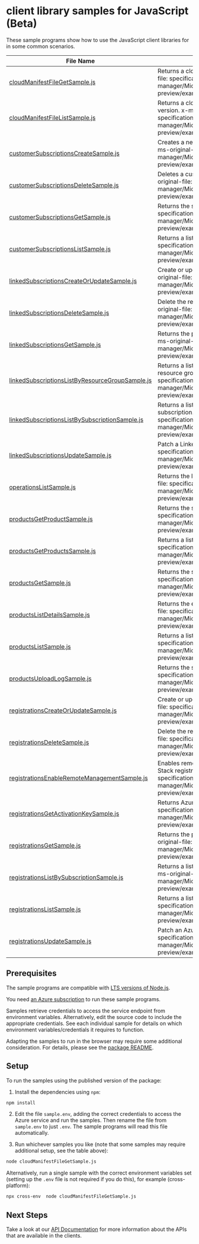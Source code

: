# client library samples for JavaScript (Beta)

These sample programs show how to use the JavaScript client libraries for in some common scenarios.

| **File Name**                                                                                   | **Description**                                                                                                                                                                                                                          |
| ----------------------------------------------------------------------------------------------- | ---------------------------------------------------------------------------------------------------------------------------------------------------------------------------------------------------------------------------------------- |
| [cloudManifestFileGetSample.js][cloudmanifestfilegetsample]                                     | Returns a cloud specific manifest JSON file. x-ms-original-file: specification/azurestack/resource-manager/Microsoft.AzureStack/preview/2020-06-01-preview/examples/CloudManifestFile/Get.json                                           |
| [cloudManifestFileListSample.js][cloudmanifestfilelistsample]                                   | Returns a cloud specific manifest JSON file with latest version. x-ms-original-file: specification/azurestack/resource-manager/Microsoft.AzureStack/preview/2020-06-01-preview/examples/CloudManifestFile/List.json                      |
| [customerSubscriptionsCreateSample.js][customersubscriptionscreatesample]                       | Creates a new customer subscription under a registration. x-ms-original-file: specification/azurestack/resource-manager/Microsoft.AzureStack/preview/2020-06-01-preview/examples/CustomerSubscription/Put.json                           |
| [customerSubscriptionsDeleteSample.js][customersubscriptionsdeletesample]                       | Deletes a customer subscription under a registration. x-ms-original-file: specification/azurestack/resource-manager/Microsoft.AzureStack/preview/2020-06-01-preview/examples/CustomerSubscription/Delete.json                            |
| [customerSubscriptionsGetSample.js][customersubscriptionsgetsample]                             | Returns the specified product. x-ms-original-file: specification/azurestack/resource-manager/Microsoft.AzureStack/preview/2020-06-01-preview/examples/CustomerSubscription/Get.json                                                      |
| [customerSubscriptionsListSample.js][customersubscriptionslistsample]                           | Returns a list of products. x-ms-original-file: specification/azurestack/resource-manager/Microsoft.AzureStack/preview/2020-06-01-preview/examples/CustomerSubscription/List.json                                                        |
| [linkedSubscriptionsCreateOrUpdateSample.js][linkedsubscriptionscreateorupdatesample]           | Create or update a linked subscription resource. x-ms-original-file: specification/azurestack/resource-manager/Microsoft.AzureStack/preview/2020-06-01-preview/examples/LinkedSubscription/Put.json                                      |
| [linkedSubscriptionsDeleteSample.js][linkedsubscriptionsdeletesample]                           | Delete the requested Linked Subscription resource. x-ms-original-file: specification/azurestack/resource-manager/Microsoft.AzureStack/preview/2020-06-01-preview/examples/LinkedSubscription/Delete.json                                 |
| [linkedSubscriptionsGetSample.js][linkedsubscriptionsgetsample]                                 | Returns the properties of a Linked Subscription resource. x-ms-original-file: specification/azurestack/resource-manager/Microsoft.AzureStack/preview/2020-06-01-preview/examples/LinkedSubscription/Get.json                             |
| [linkedSubscriptionsListByResourceGroupSample.js][linkedsubscriptionslistbyresourcegroupsample] | Returns a list of all linked subscriptions under current resource group. x-ms-original-file: specification/azurestack/resource-manager/Microsoft.AzureStack/preview/2020-06-01-preview/examples/LinkedSubscription/List.json             |
| [linkedSubscriptionsListBySubscriptionSample.js][linkedsubscriptionslistbysubscriptionsample]   | Returns a list of all linked subscriptions under current subscription. x-ms-original-file: specification/azurestack/resource-manager/Microsoft.AzureStack/preview/2020-06-01-preview/examples/LinkedSubscription/ListBySubscription.json |
| [linkedSubscriptionsUpdateSample.js][linkedsubscriptionsupdatesample]                           | Patch a Linked Subscription resource. x-ms-original-file: specification/azurestack/resource-manager/Microsoft.AzureStack/preview/2020-06-01-preview/examples/LinkedSubscription/Patch.json                                               |
| [operationsListSample.js][operationslistsample]                                                 | Returns the list of supported REST operations. x-ms-original-file: specification/azurestack/resource-manager/Microsoft.AzureStack/preview/2020-06-01-preview/examples/Operation/List.json                                                |
| [productsGetProductSample.js][productsgetproductsample]                                         | Returns the specified product. x-ms-original-file: specification/azurestack/resource-manager/Microsoft.AzureStack/preview/2020-06-01-preview/examples/Product/GetPost.json                                                               |
| [productsGetProductsSample.js][productsgetproductssample]                                       | Returns a list of products. x-ms-original-file: specification/azurestack/resource-manager/Microsoft.AzureStack/preview/2020-06-01-preview/examples/Product/ListPost.json                                                                 |
| [productsGetSample.js][productsgetsample]                                                       | Returns the specified product. x-ms-original-file: specification/azurestack/resource-manager/Microsoft.AzureStack/preview/2020-06-01-preview/examples/Product/Get.json                                                                   |
| [productsListDetailsSample.js][productslistdetailssample]                                       | Returns the extended properties of a product. x-ms-original-file: specification/azurestack/resource-manager/Microsoft.AzureStack/preview/2020-06-01-preview/examples/Product/Post.json                                                   |
| [productsListSample.js][productslistsample]                                                     | Returns a list of products. x-ms-original-file: specification/azurestack/resource-manager/Microsoft.AzureStack/preview/2020-06-01-preview/examples/Product/List.json                                                                     |
| [productsUploadLogSample.js][productsuploadlogsample]                                           | Returns the specified product. x-ms-original-file: specification/azurestack/resource-manager/Microsoft.AzureStack/preview/2020-06-01-preview/examples/Product/UploadLog.json                                                             |
| [registrationsCreateOrUpdateSample.js][registrationscreateorupdatesample]                       | Create or update an Azure Stack registration. x-ms-original-file: specification/azurestack/resource-manager/Microsoft.AzureStack/preview/2020-06-01-preview/examples/Registration/Put.json                                               |
| [registrationsDeleteSample.js][registrationsdeletesample]                                       | Delete the requested Azure Stack registration. x-ms-original-file: specification/azurestack/resource-manager/Microsoft.AzureStack/preview/2020-06-01-preview/examples/Registration/Delete.json                                           |
| [registrationsEnableRemoteManagementSample.js][registrationsenableremotemanagementsample]       | Enables remote management for device under the Azure Stack registration. x-ms-original-file: specification/azurestack/resource-manager/Microsoft.AzureStack/preview/2020-06-01-preview/examples/RemoteManagement/Post.json               |
| [registrationsGetActivationKeySample.js][registrationsgetactivationkeysample]                   | Returns Azure Stack Activation Key. x-ms-original-file: specification/azurestack/resource-manager/Microsoft.AzureStack/preview/2020-06-01-preview/examples/Registration/Post.json                                                        |
| [registrationsGetSample.js][registrationsgetsample]                                             | Returns the properties of an Azure Stack registration. x-ms-original-file: specification/azurestack/resource-manager/Microsoft.AzureStack/preview/2020-06-01-preview/examples/Registration/Get.json                                      |
| [registrationsListBySubscriptionSample.js][registrationslistbysubscriptionsample]               | Returns a list of all registrations under current subscription. x-ms-original-file: specification/azurestack/resource-manager/Microsoft.AzureStack/preview/2020-06-01-preview/examples/Registration/ListBySubscription.json              |
| [registrationsListSample.js][registrationslistsample]                                           | Returns a list of all registrations. x-ms-original-file: specification/azurestack/resource-manager/Microsoft.AzureStack/preview/2020-06-01-preview/examples/Registration/List.json                                                       |
| [registrationsUpdateSample.js][registrationsupdatesample]                                       | Patch an Azure Stack registration. x-ms-original-file: specification/azurestack/resource-manager/Microsoft.AzureStack/preview/2020-06-01-preview/examples/Registration/Patch.json                                                        |

## Prerequisites

The sample programs are compatible with [LTS versions of Node.js](https://nodejs.org/about/releases/).

You need [an Azure subscription][freesub] to run these sample programs.

Samples retrieve credentials to access the service endpoint from environment variables. Alternatively, edit the source code to include the appropriate credentials. See each individual sample for details on which environment variables/credentials it requires to function.

Adapting the samples to run in the browser may require some additional consideration. For details, please see the [package README][package].

## Setup

To run the samples using the published version of the package:

1. Install the dependencies using `npm`:

```bash
npm install
```

2. Edit the file `sample.env`, adding the correct credentials to access the Azure service and run the samples. Then rename the file from `sample.env` to just `.env`. The sample programs will read this file automatically.

3. Run whichever samples you like (note that some samples may require additional setup, see the table above):

```bash
node cloudManifestFileGetSample.js
```

Alternatively, run a single sample with the correct environment variables set (setting up the `.env` file is not required if you do this), for example (cross-platform):

```bash
npx cross-env  node cloudManifestFileGetSample.js
```

## Next Steps

Take a look at our [API Documentation][apiref] for more information about the APIs that are available in the clients.

[cloudmanifestfilegetsample]: https://github.com/Azure/azure-sdk-for-js/blob/main/sdk/azurestack/arm-azurestack/samples/v3-beta/javascript/cloudManifestFileGetSample.js
[cloudmanifestfilelistsample]: https://github.com/Azure/azure-sdk-for-js/blob/main/sdk/azurestack/arm-azurestack/samples/v3-beta/javascript/cloudManifestFileListSample.js
[customersubscriptionscreatesample]: https://github.com/Azure/azure-sdk-for-js/blob/main/sdk/azurestack/arm-azurestack/samples/v3-beta/javascript/customerSubscriptionsCreateSample.js
[customersubscriptionsdeletesample]: https://github.com/Azure/azure-sdk-for-js/blob/main/sdk/azurestack/arm-azurestack/samples/v3-beta/javascript/customerSubscriptionsDeleteSample.js
[customersubscriptionsgetsample]: https://github.com/Azure/azure-sdk-for-js/blob/main/sdk/azurestack/arm-azurestack/samples/v3-beta/javascript/customerSubscriptionsGetSample.js
[customersubscriptionslistsample]: https://github.com/Azure/azure-sdk-for-js/blob/main/sdk/azurestack/arm-azurestack/samples/v3-beta/javascript/customerSubscriptionsListSample.js
[linkedsubscriptionscreateorupdatesample]: https://github.com/Azure/azure-sdk-for-js/blob/main/sdk/azurestack/arm-azurestack/samples/v3-beta/javascript/linkedSubscriptionsCreateOrUpdateSample.js
[linkedsubscriptionsdeletesample]: https://github.com/Azure/azure-sdk-for-js/blob/main/sdk/azurestack/arm-azurestack/samples/v3-beta/javascript/linkedSubscriptionsDeleteSample.js
[linkedsubscriptionsgetsample]: https://github.com/Azure/azure-sdk-for-js/blob/main/sdk/azurestack/arm-azurestack/samples/v3-beta/javascript/linkedSubscriptionsGetSample.js
[linkedsubscriptionslistbyresourcegroupsample]: https://github.com/Azure/azure-sdk-for-js/blob/main/sdk/azurestack/arm-azurestack/samples/v3-beta/javascript/linkedSubscriptionsListByResourceGroupSample.js
[linkedsubscriptionslistbysubscriptionsample]: https://github.com/Azure/azure-sdk-for-js/blob/main/sdk/azurestack/arm-azurestack/samples/v3-beta/javascript/linkedSubscriptionsListBySubscriptionSample.js
[linkedsubscriptionsupdatesample]: https://github.com/Azure/azure-sdk-for-js/blob/main/sdk/azurestack/arm-azurestack/samples/v3-beta/javascript/linkedSubscriptionsUpdateSample.js
[operationslistsample]: https://github.com/Azure/azure-sdk-for-js/blob/main/sdk/azurestack/arm-azurestack/samples/v3-beta/javascript/operationsListSample.js
[productsgetproductsample]: https://github.com/Azure/azure-sdk-for-js/blob/main/sdk/azurestack/arm-azurestack/samples/v3-beta/javascript/productsGetProductSample.js
[productsgetproductssample]: https://github.com/Azure/azure-sdk-for-js/blob/main/sdk/azurestack/arm-azurestack/samples/v3-beta/javascript/productsGetProductsSample.js
[productsgetsample]: https://github.com/Azure/azure-sdk-for-js/blob/main/sdk/azurestack/arm-azurestack/samples/v3-beta/javascript/productsGetSample.js
[productslistdetailssample]: https://github.com/Azure/azure-sdk-for-js/blob/main/sdk/azurestack/arm-azurestack/samples/v3-beta/javascript/productsListDetailsSample.js
[productslistsample]: https://github.com/Azure/azure-sdk-for-js/blob/main/sdk/azurestack/arm-azurestack/samples/v3-beta/javascript/productsListSample.js
[productsuploadlogsample]: https://github.com/Azure/azure-sdk-for-js/blob/main/sdk/azurestack/arm-azurestack/samples/v3-beta/javascript/productsUploadLogSample.js
[registrationscreateorupdatesample]: https://github.com/Azure/azure-sdk-for-js/blob/main/sdk/azurestack/arm-azurestack/samples/v3-beta/javascript/registrationsCreateOrUpdateSample.js
[registrationsdeletesample]: https://github.com/Azure/azure-sdk-for-js/blob/main/sdk/azurestack/arm-azurestack/samples/v3-beta/javascript/registrationsDeleteSample.js
[registrationsenableremotemanagementsample]: https://github.com/Azure/azure-sdk-for-js/blob/main/sdk/azurestack/arm-azurestack/samples/v3-beta/javascript/registrationsEnableRemoteManagementSample.js
[registrationsgetactivationkeysample]: https://github.com/Azure/azure-sdk-for-js/blob/main/sdk/azurestack/arm-azurestack/samples/v3-beta/javascript/registrationsGetActivationKeySample.js
[registrationsgetsample]: https://github.com/Azure/azure-sdk-for-js/blob/main/sdk/azurestack/arm-azurestack/samples/v3-beta/javascript/registrationsGetSample.js
[registrationslistbysubscriptionsample]: https://github.com/Azure/azure-sdk-for-js/blob/main/sdk/azurestack/arm-azurestack/samples/v3-beta/javascript/registrationsListBySubscriptionSample.js
[registrationslistsample]: https://github.com/Azure/azure-sdk-for-js/blob/main/sdk/azurestack/arm-azurestack/samples/v3-beta/javascript/registrationsListSample.js
[registrationsupdatesample]: https://github.com/Azure/azure-sdk-for-js/blob/main/sdk/azurestack/arm-azurestack/samples/v3-beta/javascript/registrationsUpdateSample.js
[apiref]: https://docs.microsoft.com/javascript/api/@azure/arm-azurestack?view=azure-node-preview
[freesub]: https://azure.microsoft.com/free/
[package]: https://github.com/Azure/azure-sdk-for-js/tree/main/sdk/azurestack/arm-azurestack/README.md
